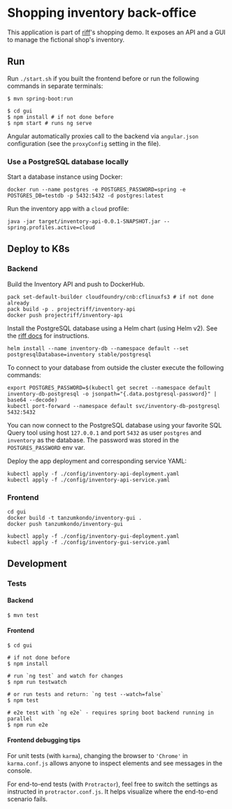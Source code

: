 # Shopping inventory back-office

This application is part of [riff](https://projectriff.io)'s shopping demo.
It exposes an API and a GUI to manage the fictional shop's inventory.

## Run

Run `./start.sh` if you built the frontend before
or run the following commands in separate terminals:

```shell script
$ mvn spring-boot:run
```

```shell script
$ cd gui
$ npm install # if not done before
$ npm start # runs ng serve
```

Angular automatically proxies call to the backend via `angular.json` configuration (see the `proxyConfig` setting in the file).

### Use a PostgreSQL database locally

Start a database instance using Docker:

```shell script
docker run --name postgres -e POSTGRES_PASSWORD=spring -e POSTGRES_DB=testdb -p 5432:5432 -d postgres:latest
```

Run the inventory app with a `cloud` profile:

```shell script
java -jar target/inventory-api-0.0.1-SNAPSHOT.jar --spring.profiles.active=cloud
```

## Deploy to K8s

### Backend

Build the Inventory API and push to DockerHub.

```shell script
pack set-default-builder cloudfoundry/cnb:cflinuxfs3 # if not done already
pack build -p . projectriff/inventory-api
docker push projectriff/inventory-api
```

Install the PostgreSQL database using a Helm chart (using Helm v2). See the [riff docs](https://projectriff.io/docs/v0.4/getting-started/minikube#install-helm) for instructions.

```shell script
helm install --name inventory-db --namespace default --set postgresqlDatabase=inventory stable/postgresql
```

To connect to your database from outside the cluster execute the following commands:

```shell script
export POSTGRES_PASSWORD=$(kubectl get secret --namespace default inventory-db-postgresql -o jsonpath="{.data.postgresql-password}" | base64 --decode)
kubectl port-forward --namespace default svc/inventory-db-postgresql 5432:5432
```

You can now connect to the PostgreSQL database using your favorite SQL Query tool using host `127.0.0.1` and port `5432` as user `postgres` and `inventory` as the database. The password was stored in the `POSTGRES_PASSWORD` env var.

Deploy the app deployment and corresponding service YAML:

```shell script
kubectl apply -f ./config/inventory-api-deployment.yaml
kubectl apply -f ./config/inventory-api-service.yaml
```

### Frontend

```shell script
cd gui
docker build -t tanzumkondo/inventory-gui .
docker push tanzumkondo/inventory-gui
```

```shell script
kubectl apply -f ./config/inventory-gui-deployment.yaml
kubectl apply -f ./config/inventory-gui-service.yaml
```

## Development

### Tests

#### Backend

```shell script
$ mvn test
```

#### Frontend

```shell script
$ cd gui

# if not done before
$ npm install

# run `ng test` and watch for changes
$ npm run testwatch

# or run tests and return: `ng test --watch=false`
$ npm test

# e2e test with `ng e2e` - requires spring boot backend running in parallel
$ npm run e2e
```

#### Frontend debugging tips

For unit tests (with `karma`), changing the browser to `'Chrome'` in `karma.conf.js`
allows anyone to inspect elements and see messages in the console.

For end-to-end tests (with `Protractor`), feel free to switch the settings as instructed
in `protractor.conf.js`. It helps visualize where the end-to-end scenario fails.

